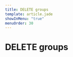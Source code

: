 ```yaml
---
title: DELETE groups
template: article.jade
showInMenu: "true"
menuOrder: 30
---
```


# DELETE groups
